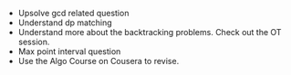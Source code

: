 - Upsolve gcd related question
- Understand dp matching
- Understand more about the backtracking problems. Check out the OT session.
- Max point interval question
- Use the Algo Course on Cousera to revise.
